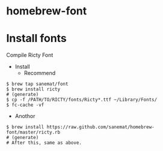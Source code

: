 homebrew-font
=============

# Install fonts

Compile Ricty Font

* Install
   * Recommend

```
$ brew tap sanemat/font
$ brew install ricty
# (generate)
$ cp -f /PATH/TO/RICTY/fonts/Ricty*.ttf ~/Library/Fonts/
$ fc-cache -vf
```

   * Anothor
 
```
$ brew install https://raw.github.com/sanemat/homebrew-font/master/ricty.rb
# (generate)
# After this, same as above.
```
